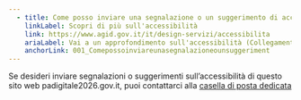 ```yaml
---
  - title: Come posso inviare una segnalazione o un suggerimento di accessibilità?
    linkLabel: Scopri di più sull'accessibilità
    link: https://www.agid.gov.it/it/design-servizi/accessibilita
    ariaLabel: Vai a un approfondimento sull'accessibilità (Collegamento esterno - Apre su nuova scheda)
    anchorLink: 001_Comepossoinviareunasegnalazioneounsuggeriment
---
```


Se desideri inviare segnalazioni o suggerimenti sull’accessibilità di questo sito web padigitale2026.gov.it, puoi contattarci alla <a href='mailto:accessibilita@innovazione.gov.it'>casella di posta dedicata</a>